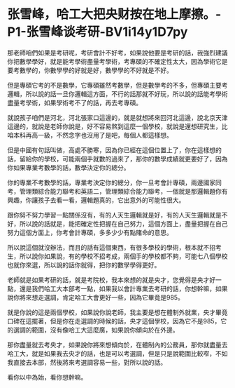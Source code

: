 # 张雪峰，哈工大把央财按在地上摩擦。-P1-张雪峰谈考研-BV1i14y1D7py

那老師咱們如果是考研呢，考研會計不好考，如果說他要是考研的話，我強烈建議你把數學學好，就是能考學術盡量考學術，考專碩的不確定性太大，因為學術它是要考數學的，你數學學的好就是好，數學學的不好就是不好。

但是專碩它考的不是數學，它專碩雖然考數學，但是數學考的不多，但專碩主要考邏輯，所以說的話一旦你邏輯這方面，不行的話那就不好玩，所以說的話能考學術盡量考學術，如果學術考不了的話，再去考專碩。

就說孩子咱們是河北，河北張家口這邊的，就是就想將來回河北這邊，說北京天津這邊的，就說是老師你說是，好不容易熬到這麼一個學校，就說是還想研究生，比咱本科再高一級，不然念字也沒用了是吧，每個人都這樣想。

但是中國有句話叫做，高處不勝寒，因為你已經在這個位置上了，你在這樣想的話，留給你的學校，可能兩個手就數的過來了，那你的數學成績就更要好了，因為你如果專業考數學的話，數學決定你的總分。

你的專業不考數學的話，專業考決定你的總分，你一旦考會計專碩，兩邊國家同考，管理類綜合能力聯考和英語二，管理類綜合能力聯考，一個就是那邏輯題你有興趣，你讓孩子去看一看，邏輯題真的，它出意外的可能性很大。

跟你努不努力學習一點關係沒有，有的人天生邏輯就是好，有的人天生邏輯就是不好，所以說的話就是，能把確定性把握在自己努力，這個方面上，盡量把握在自己努力這個方面上，你考會計專碩，多多少少有點賭命的意思。

所以說這個就沒辦法，而且的話有這個東西，有很多學校的學術，根本就不招考生，所以說你如果說，有的學校不招考成，兩個手的學校都不夠，可能七八個學校也就你來選，所以說的話你就得，把你的數學學得更好。

老師就是如果考研的話，就是考院校，我本來想的就是央才，您覺得是央才好一點，還是我們哈工大本部考一點，如果我以會計專業去考研的話，你想幹嘛，如果說你將來想走選調，肯定哈工大會更好一些，因為它畢竟是985。

就是你說的這是兩個學校，如果說你說老師，我主要是想在體制外就業，央才畢竟口碑在這擺著，但是你在走選調的時候的話，央才這個學校，因為它不是985，它的選調的範圍，沒有像哈工大這麼廣，如果說你傾向於在外邊。

那你盡量就去考央才，如果說你將來想傾向於，在體制內的公務員，那你就盡量去哈工大，就是如果我去央才的話，也是可以考選調，但是只是說範圍比較窄，不如我直接去本部，然後將來考選調容易一些，對所以說的話。

看你以中為始，看你想幹嘛。